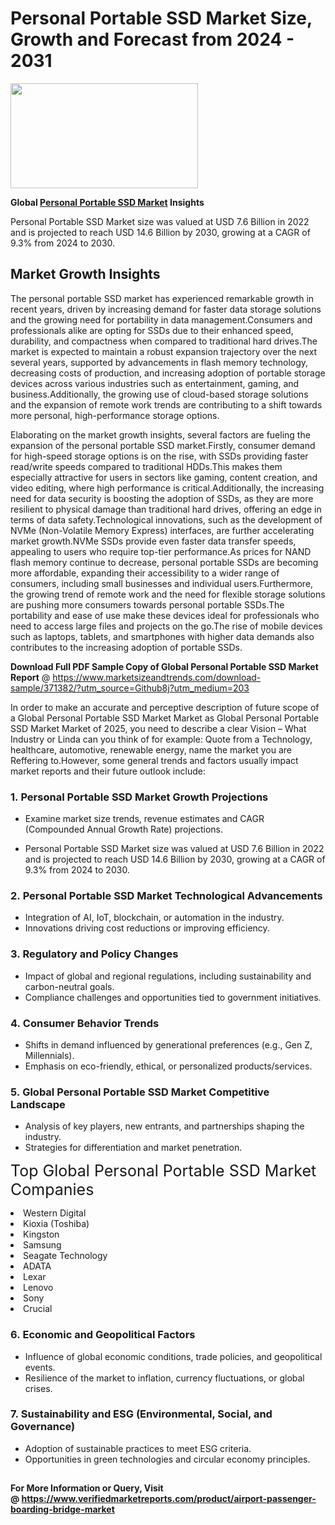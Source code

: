 <H1>Personal Portable SSD Market Size, Growth and Forecast from 2024 - 2031</H1><img class="aligncenter size-medium wp-image-584254" src="https://thirdeyenews.in/wp-content/uploads/2024/09/Global-Market-Research-300x168.jpeg" alt="" width="300" height="168" /><p><strong>Global&nbsp;<a href="https://www.marketsizeandtrends.com/download-sample/371382/?utm_source=Github8j?utm_medium=203">Personal Portable SSD Market</a> Insights</strong></p><p>Personal Portable SSD Market size was valued at USD 7.6 Billion in 2022 and is projected to reach USD 14.6 Billion by 2030, growing at a CAGR of 9.3% from 2024 to 2030.</p><p><h2>Market Growth Insights</h2> <p>The personal portable SSD market has experienced remarkable growth in recent years, driven by increasing demand for faster data storage solutions and the growing need for portability in data management.Consumers and professionals alike are opting for SSDs due to their enhanced speed, durability, and compactness when compared to traditional hard drives.The market is expected to maintain a robust expansion trajectory over the next several years, supported by advancements in flash memory technology, decreasing costs of production, and increasing adoption of portable storage devices across various industries such as entertainment, gaming, and business.Additionally, the growing use of cloud-based storage solutions and the expansion of remote work trends are contributing to a shift towards more personal, high-performance storage options.</p> <p>Elaborating on the market growth insights, several factors are fueling the expansion of the personal portable SSD market.Firstly, consumer demand for high-speed storage options is on the rise, with SSDs providing faster read/write speeds compared to traditional HDDs.This makes them especially attractive for users in sectors like gaming, content creation, and video editing, where high performance is critical.Additionally, the increasing need for data security is boosting the adoption of SSDs, as they are more resilient to physical damage than traditional hard drives, offering an edge in terms of data safety.Technological innovations, such as the development of NVMe (Non-Volatile Memory Express) interfaces, are further accelerating market growth.NVMe SSDs provide even faster data transfer speeds, appealing to users who require top-tier performance.As prices for NAND flash memory continue to decrease, personal portable SSDs are becoming more affordable, expanding their accessibility to a wider range of consumers, including small businesses and individual users.Furthermore, the growing trend of remote work and the need for flexible storage solutions are pushing more consumers towards personal portable SSDs.The portability and ease of use make these devices ideal for professionals who need to access large files and projects on the go.The rise of mobile devices such as laptops, tablets, and smartphones with higher data demands also contributes to the increasing adoption of portable SSDs.</p><p><span class=""><strong>Download Full PDF Sample Copy of Global Personal Portable SSD Market Report</strong> @ <a href="https://www.marketsizeandtrends.com/download-sample/371382/?utm_source=Github8j?utm_medium=203" target="_blank">https://www.marketsizeandtrends.com/download-sample/371382/?utm_source=Github8j?utm_medium=203</a></span></p><p>In order to make an accurate and perceptive description of future scope of a Global&nbsp;Personal Portable SSD Market Market as Global&nbsp;Personal Portable SSD Market Market of 2025, you need to describe a clear Vision &ndash; What Industry or Linda can you think of for example: Quote from a Technology, healthcare, automotive, renewable energy, name the market you are Reffering to.However, some general trends and factors usually impact market reports and their future outlook include:</p><h3>1.&nbsp;<strong>Personal Portable SSD Market Growth Projections</strong></h3><ul><li>Examine market size trends, revenue estimates and CAGR (Compounded Annual Growth Rate) projections.</li><li><p>Personal Portable SSD Market size was valued at USD 7.6 Billion in 2022 and is projected to reach USD 14.6 Billion by 2030, growing at a CAGR of 9.3% from 2024 to 2030.</p></li></ul><h3>2.&nbsp;<strong>Personal Portable SSD Market Technological Advancements</strong></h3><ul><li>Integration of AI, IoT, blockchain, or automation in the industry.</li><li>Innovations driving cost reductions or improving efficiency.</li></ul><h3>3.&nbsp;<strong>Regulatory and Policy Changes</strong></h3><ul><li>Impact of global and regional regulations, including sustainability and carbon-neutral goals.</li><li>Compliance challenges and opportunities tied to government initiatives.</li></ul><h3>4.&nbsp;<strong>Consumer Behavior Trends</strong></h3><ul><li>Shifts in demand influenced by generational preferences (e.g., Gen Z, Millennials).</li><li>Emphasis on eco-friendly, ethical, or personalized products/services.</li></ul><h3>5.&nbsp;<strong>Global Personal Portable SSD Market Competitive Landscape</strong></h3><ul><li>Analysis of key players, new entrants, and partnerships shaping the industry.</li><li>Strategies for differentiation and market penetration.</li></ul><p data-pm-slice="1 1 []"><span style="color: inherit; font-family: inherit; font-size: 25px;">Top Global Personal Portable SSD Market Companies</span></p><div class="" data-test-id=""><p><li>Western Digital</li><li> Kioxia (Toshiba)</li><li> Kingston</li><li> Samsung</li><li> Seagate Technology</li><li> ADATA</li><li> Lexar</li><li> Lenovo</li><li> Sony</li><li> Crucial</li></p></div><h3>6.&nbsp;<strong>Economic and Geopolitical Factors</strong></h3><ul><li>Influence of global economic conditions, trade policies, and geopolitical events.</li><li>Resilience of the market to inflation, currency fluctuations, or global crises.</li></ul><h3>7.&nbsp;<strong>Sustainability and ESG (Environmental, Social, and Governance)</strong></h3><ul><li>Adoption of sustainable practices to meet ESG criteria.</li><li>Opportunities in green technologies and circular economy principles.</li></ul><h2><strong style="font-size: 14px;">For More Information or Query, Visit @&nbsp;</strong><a style="background-color: #ffffff; font-size: 14px;" href="https://www.marketsizeandtrends.com/report/personal-portable-ssd-market/" target="_blank">https://www.verifiedmarketreports.com/product/airport-passenger-boarding-bridge-market</a></h2>